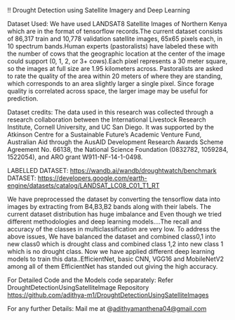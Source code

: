 !! Drought Detection using Satellite Imagery and Deep Learning

Dataset Used: We have used LANDSAT8 Satellite Images of Northern Kenya which are in the format of tensorflow records.The current dataset consists of 86,317 train and 10,778 validation satellite images, 65x65 pixels each, in 10 spectrum bands.Human experts (pastoralists) have labeled these with the number of cows that the geographic location at the center of the image could support (0, 1, 2, or 3+ cows).Each pixel represents a 30 meter square, so the images at full size are 1.95 kilometers across. Pastoralists are asked to rate the quality of the area within 20 meters of where they are standing, which corresponds to an area slightly larger a single pixel. Since forage quality is correlated across space, the larger image may be useful for prediction.

Dataset credits: The data used in this research was collected through a research collaboration between the International Livestock Research Institute, Cornell University, and UC San Diego. It was supported by the Atkinson Centre for a Sustainable Future’s Academic Venture Fund, Australian Aid through the AusAID Development Research Awards Scheme Agreement No. 66138, the National Science Foundation (0832782, 1059284, 1522054), and ARO grant W911-NF-14-1-0498.

LABELLED DATASET: https://wandb.ai/wandb/droughtwatch/benchmark
DATASET: https://developers.google.com/earth-engine/datasets/catalog/LANDSAT_LC08_C01_T1_RT

We have preprocessed the dataset by converting the tensorflow data into images by extracting from B4,B3,B2 bands along with their labels. The current dataset distribution has huge imbalance and Even though we tried different methodologies and deep learning models....The recall and accuracy of the classes in multiclassification are very low. To address the above issues, We have balanced the dataset and combined class0,1 into new class0 which is drought class and combined class 1,2 into new class 1 which is no drought class. Now we have applied different deep learning models to train this data..EfficientNet, basic CNN, VGG16 and MobileNetV2 among all of them EfficientNet has standed out giving the high accuracy.

For Detailed Code and the Models code separately: 
Refer DroughtDetectionUsingSatelliteImage Repository
https://github.com/adithya-m1/DroughtDetectionUsingSatelliteImages

For any further Details:
Mail me at @adithyamanthena04@gmail.com
